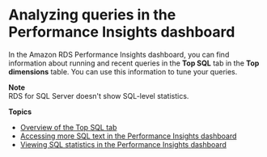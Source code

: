 # Analyzing queries in the Performance Insights dashboard<a name="USER_PerfInsights.UsingDashboard.AnalyzeDBLoad.AdditionalMetrics"></a>

In the Amazon RDS Performance Insights dashboard, you can find information about running and recent queries in the **Top SQL** tab in the **Top dimensions** table\. You can use this information to tune your queries\.

**Note**  
RDS for SQL Server doesn't show SQL\-level statistics\.

**Topics**
+ [Overview of the Top SQL tab](USER_PerfInsights.UsingDashboard.Components.AvgActiveSessions.TopLoadItemsTable.TopSQL.md)
+ [Accessing more SQL text in the Performance Insights dashboard](USER_PerfInsights.UsingDashboard.SQLTextSize.md)
+ [Viewing SQL statistics in the Performance Insights dashboard](USER_PerfInsights.UsingDashboard.AnalyzeDBLoad.AdditionalMetrics.AnalyzingSQLLevel.md)